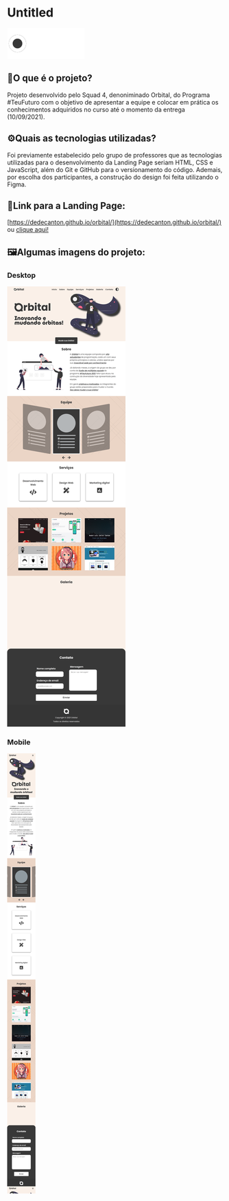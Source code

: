 # Untitled

![logo-white.svg](readme-images/logo-white.svg)

## 🔎O que é o projeto?

Projeto desenvolvido pelo Squad 4, denoniminado Orbital, do Programa #TeuFuturo com o objetivo de apresentar a equipe e colocar em prática os conhecimentos adquiridos no curso até o momento da entrega (10/09/2021). 

## ⚙️Quais as tecnologias utilizadas?

Foi previamente estabelecido pelo grupo de professores que as tecnologias utilizadas para o desenvolvimento da Landing Page seriam HTML, CSS e JavaScript, além do Git e GitHub para o versionamento do código. Ademais, por escolha dos participantes, a construção do design foi feita utilizando o Figma.

## 🔗Link para a Landing Page:

[https://dedecanton.github.io/orbital/](https://dedecanton.github.io/orbital/) ou [clique aqui!](https://dedecanton.github.io/orbital/)

## 🖼️Algumas imagens do projeto:

### Desktop

![orbital-desktop.png](readme-images/orbital-desktop.png)

### Mobile

![orbital-mobile.png](readme-images/orbital-mobile.png)
